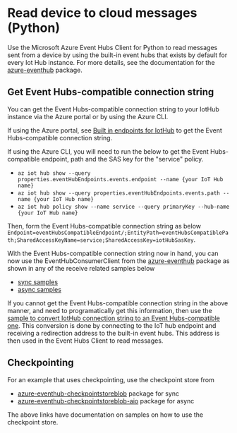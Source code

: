 # Read device to cloud messages (Python)

Use the Microsoft Azure Event Hubs Client for Python to read messages sent from a device by using the
built-in event hubs that exists by default for every Iot Hub instance. For more details, see the 
documentation for the [azure-eventhub](https://pypi.org/project/azure-eventhub/) package.

## Get Event Hubs-compatible connection string

You can get the Event Hubs-compatible connection string to your IotHub instance via the Azure portal or
by using the Azure CLI.

If using the Azure portal, see [Built in endpoints for IotHub](https://docs.microsoft.com/en-us/azure/iot-hub/iot-hub-devguide-messages-read-builtin#read-from-the-built-in-endpoint) to get the Event Hubs-compatible
connection string.

If using the Azure CLI, you will need to run the below to get the Event Hubs-compatible endpoint, path
and the SAS key for the "service" policy.

- `az iot hub show --query properties.eventHubEndpoints.events.endpoint --name {your IoT Hub name}`
- `az iot hub show --query properties.eventHubEndpoints.events.path --name {your IoT Hub name}`
- `az iot hub policy show --name service --query primaryKey --hub-name {your IoT Hub name}`

Then, form the Event Hubs-compatible connection string as below
`Endpoint=eventHubsCompatibleEndpoint/;EntityPath=eventHubsCompatiblePath;SharedAccessKeyName=service;SharedAccessKey=iotHubSasKey`.

With the Event Hubs-compatible connection string now in hand, you can now use the EventHubConsumerClient from the
[azure-eventhub](https://pypi.org/project/azure-eventhub/) package as shown in any of the receive related samples below
- [sync samples](https://github.com/Azure/azure-sdk-for-python/tree/master/sdk/eventhub/azure-eventhub/samples/sync_samples)
- [async samples](https://github.com/Azure/azure-sdk-for-python/tree/master/sdk/eventhub/azure-eventhub/samples/async_samples)

If you cannot get the Event Hubs-compatible connection string in the above manner, and need to programatically get this information,
then use the [sample to convert IotHub connection string to an Event Hubs-compatible one](https://github.com/Azure/azure-sdk-for-python/blob/master/sdk/eventhub/azure-eventhub/samples/async_samples/iot_hub_connection_string_receive_async.py). This conversion is done by connecting to 
the IoT hub endpoint and receiving a redirection address to the built-in event hubs. This address is then used 
in the Event Hubs Client to read messages.

## Checkpointing

For an example that uses checkpointing, use the checkpoint store from
- [azure-eventhub-checkpointstoreblob](https://pypi.org/project/azure-eventhub-checkpointstoreblob/) package for sync
- [azure-eventhub-checkpointstoreblob-aio](https://pypi.org/project/azure-eventhub-checkpointstoreblob-aio/) package for async

The above links have documentation on samples on how to use the checkpoint store.




